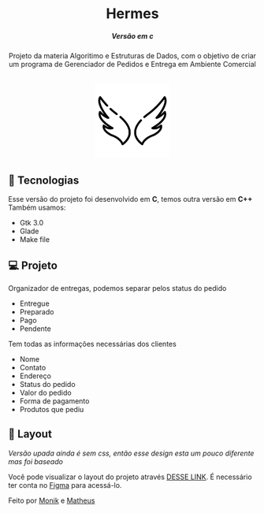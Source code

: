 <h1 align="center"> Hermes </h1>
<h5 align="center">Versão em c</h5>

<p align="center">
Projeto da materia Algoritimo e Estruturas de Dados, com o objetivo de criar um programa de Gerenciador de Pedidos e Entrega em Ambiente Comercial <br/>
<br>
<p align="center">
  <img alt="asas" src=".github/preview.png" width="30%">
</p>

## 🚀 Tecnologias

Esse versão do projeto foi desenvolvido em **C**, temos outra versão em **C++**
Também usamos:
- Gtk 3.0
- Glade
- Make file

## 💻 Projeto

Organizador de entregas, podemos separar pelos status do pedido
- Entregue
- Preparado
- Pago
- Pendente

Tem todas as informações necessárias dos clientes
- Nome
- Contato
- Endereço
- Status do pedido 
- Valor do pedido
- Forma de pagamento
- Produtos que pediu

## 🔖 Layout
*Versão upada ainda é sem css, então esse design esta um pouco diferente mas foi baseado*

Você pode visualizar o layout do projeto através [DESSE LINK](https://www.figma.com/file/aKmv1jHlhPTSTnJsw1zh8Q/Hermes?type=design&node-id=0-1&mode=design&t=fitmjSPKZK0uVSzz-0). É necessário ter conta no [Figma](https://figma.com) para acessá-lo.

Feito por [Monik](https://github.com/MonikAlves "Monik") e [Matheus](https://github.com/gauloish "Matheus")
